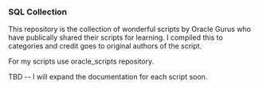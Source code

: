 ### SQL Collection 

This repository is the collection of wonderful scripts by Oracle Gurus who have publically shared their scripts for learning. I compiled this to categories and credit goes to original authors of the script. 

For my scripts use oracle_scripts repository.

TBD -- I will expand the documentation for each script soon.

